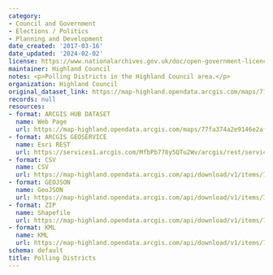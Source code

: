```yaml
---
category:
- Council and Government
- Elections / Politics
- Planning and Development
date_created: '2017-03-16'
date_updated: '2024-02-02'
license: https://www.nationalarchives.gov.uk/doc/open-government-licence/version/3/
maintainer: Highland Council
notes: <p>Polling Districts in the Highland Council area.</p>
organization: Highland Council
original_dataset_link: https://map-highland.opendata.arcgis.com/maps/77fa374a2e9146e2afdd3690e650d50e_0
records: null
resources:
- format: ARCGIS HUB DATASET
  name: Web Page
  url: https://map-highland.opendata.arcgis.com/maps/77fa374a2e9146e2afdd3690e650d50e_0
- format: ARCGIS GEOSERVICE
  name: Esri REST
  url: https://services1.arcgis.com/MfbPb778y5QTu2Wv/arcgis/rest/services/PollingDistricts/FeatureServer/0
- format: CSV
  name: CSV
  url: https://map-highland.opendata.arcgis.com/api/download/v1/items/77fa374a2e9146e2afdd3690e650d50e/csv?layers=0
- format: GEOJSON
  name: GeoJSON
  url: https://map-highland.opendata.arcgis.com/api/download/v1/items/77fa374a2e9146e2afdd3690e650d50e/geojson?layers=0
- format: ZIP
  name: Shapefile
  url: https://map-highland.opendata.arcgis.com/api/download/v1/items/77fa374a2e9146e2afdd3690e650d50e/shapefile?layers=0
- format: KML
  name: KML
  url: https://map-highland.opendata.arcgis.com/api/download/v1/items/77fa374a2e9146e2afdd3690e650d50e/kml?layers=0
schema: default
title: Polling Districts
---
```

